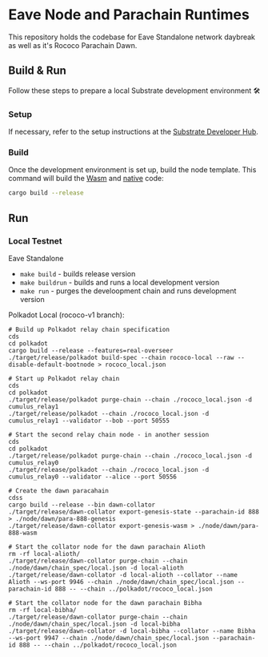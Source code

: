# Eave Node and Parachain Runtimes

This repository holds the codebase for Eave Standalone network daybreak as well as it's Rococo Parachain Dawn.


## Build & Run

Follow these steps to prepare a local Substrate development environment :hammer_and_wrench:

### Setup

If necessary, refer to the setup instructions at the
[Substrate Developer Hub](https://substrate.dev/docs/en/knowledgebase/getting-started/#manual-installation).

### Build

Once the development environment is set up, build the node template. This command will build the
[Wasm](https://substrate.dev/docs/en/knowledgebase/advanced/executor#wasm-execution) and
[native](https://substrate.dev/docs/en/knowledgebase/advanced/executor#native-execution) code:

```bash
cargo build --release
```
## Run

### Local Testnet

Eave Standalone

- `make build` - builds release version
- `make buildrun` - builds and runs a local development version
- `make run` - purges the develoopment chain and runs development version


Polkadot Local (rococo-v1 branch):
```
# Build up Polkadot relay chain specification
cds
cd polkadot
cargo build --release --features=real-overseer
./target/release/polkadot build-spec --chain rococo-local --raw --disable-default-bootnode > rococo_local.json

# Start up Polkadot relay chain
cds
cd polkadot
./target/release/polkadot purge-chain --chain ./rococo_local.json -d cumulus_relay1
./target/release/polkadot --chain ./rococo_local.json -d cumulus_relay1 --validator --bob --port 50555

# Start the second relay chain node - in another session
cds
cd polkadot
./target/release/polkadot purge-chain --chain ./rococo_local.json -d cumulus_relay0
./target/release/polkadot --chain ./rococo_local.json -d cumulus_relay0 --validator --alice --port 50556

# Create the dawn paracahain
cdss
cargo build --release --bin dawn-collator
./target/release/dawn-collator export-genesis-state --parachain-id 888 > ./node/dawn/para-888-genesis
./target/release/dawn-collator export-genesis-wasm > ./node/dawn/para-888-wasm

# Start the collator node for the dawn parachain Alioth
rm -rf local-alioth/
./target/release/dawn-collator purge-chain --chain ./node/dawn/chain_spec/local.json -d local-alioth
./target/release/dawn-collator -d local-alioth --collator --name Alioth --ws-port 9946 --chain ./node/dawn/chain_spec/local.json --parachain-id 888 -- --chain ../polkadot/rococo_local.json

# Start the collator node for the dawn parachain Bibha
rm -rf local-bibha/
./target/release/dawn-collator purge-chain --chain ./node/dawn/chain_spec/local.json -d local-bibha
./target/release/dawn-collator -d local-bibha --collator --name Bibha --ws-port 9947 --chain ./node/dawn/chain_spec/local.json --parachain-id 888 -- --chain ../polkadot/rococo_local.json

```
